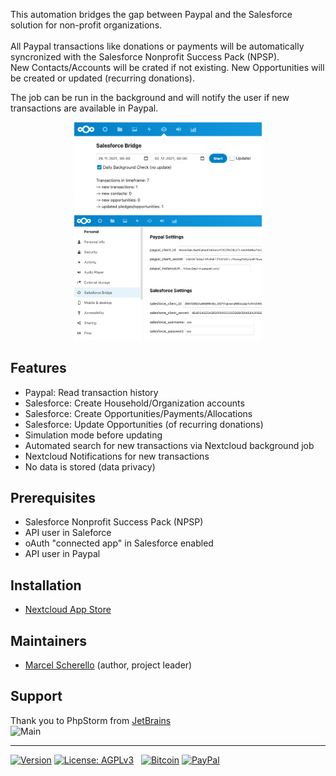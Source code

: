 This automation bridges the gap between Paypal and the Salesforce solution for non-profit organizations.<br><br>
All Paypal transactions like donations or payments will be automatically syncronized with the Salesforce Nonprofit Success Pack (NPSP).<br>
New Contacts/Accounts will be crated if not existing. New Opportunities will be created or updated (recurring donations).

The job can be run in the background and will notify the user if new transactions are available in Paypal.
<p align="center">
<img src="https://raw.githubusercontent.com/Rello/sfbridge/master/screenshots/app.png" alt="Main" width="300" title="SFBridge">
<img src="https://raw.githubusercontent.com/Rello/sfbridge/master/screenshots/settings.png" alt="Main" width="300" title="SFBridge">
</p>

## Features
- Paypal: Read transaction history
- Salesforce: Create Household/Organization accounts
- Salesforce: Create Opportunities/Payments/Allocations
- Salesforce: Update Opportunities (of recurring donations)
- Simulation mode before updating
- Automated search for new transactions via Nextcloud background job
- Nextcloud Notifications for new transactions
- No data is stored (data privacy)

## Prerequisites
- Salesforce Nonprofit Success Pack (NPSP)
- API user in Saleforce
- oAuth "connected app" in Salesforce enabled
- API user in Paypal

## Installation
- [Nextcloud App Store](https://apps.nextcloud.com/apps/sfbridge)

## Maintainers
- [Marcel Scherello](https://github.com/rello) (author, project leader)

## Support
Thank you to PhpStorm from [JetBrains](https://www.jetbrains.com/?from=AudioPlayerforNextcloudandownCloud) <br>
<img src="https://raw.githubusercontent.com/rello/data/master/screenshots/jetbrains.svg" alt="Main" width="100" title="Analytics">

---
[![Version](https://img.shields.io/github/release/rello/sfbridge.svg)](https://github.com/rello/sfbridge/blob/master/CHANGELOG.md)&#160;[![License: AGPLv3](https://img.shields.io/badge/license-AGPLv3-blue.svg)](http://www.gnu.org/licenses/agpl-3.0)&#160;&#160;&#160;[![Bitcoin](https://img.shields.io/badge/donate-Bitcoin-blue.svg)](https://github.com/rello/audioplayer/wiki/donate)&#160;[![PayPal](https://img.shields.io/badge/donate-PayPal-blue.svg)](https://github.com/rello/audioplayer/wiki/donate)